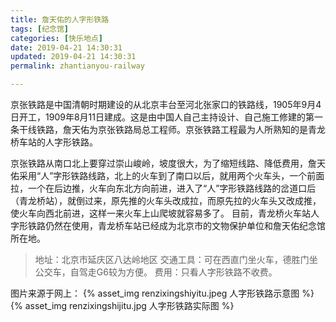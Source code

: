 ```yaml
---
title: 詹天佑的人字形铁路
tags: [纪念馆]
categories: [快乐地点]
date: 2019-04-21 14:30:31
updated: 2019-04-21 14:30:31
permalink: zhantianyou-railway

---
```


京张铁路是中国清朝时期建设的从北京丰台至河北张家口的铁路线，1905年9月4日开工，1909年8月11日建成。这是由中国人自己主持设计、自己施工修建的第一条干线铁路，詹天佑为京张铁路局总工程师。京张铁路工程最为人所熟知的是青龙桥车站的人字形铁路。
<!--more-->
京张铁路从南口北上要穿过崇山峻岭，坡度很大，为了缩短线路、降低费用，詹天佑采用“人”字形铁路线路，北上的火车到了南口以后，就用两个火车头，一个前面拉，一个在后边推，火车向东北方向前进，进入了“人”字形铁路线路的岔道口后（青龙桥站），就倒过来，原先推的火车头改成拉，而原先拉的火车头又改成推，使火车向西北前进，这样一来火车上山爬坡就容易多了。
目前，青龙桥火车站人字形铁路仍然在使用，青龙桥车站已经成为北京市的文物保护单位和詹天佑纪念馆所在地。

>地址：北京市延庆区八达岭地区
交通工具：可在西直门坐火车，德胜门坐公交车，自驾走G6较为方便。
费用：只看人字形铁路不收费。

图片来源于网上：
{% asset_img renzixingshiyitu.jpeg 人字形铁路示意图 %}
{% asset_img renzixingshijitu.jpg 人字形铁路实际图 %}
